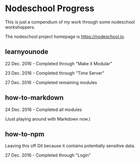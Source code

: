 # Nodeschool Progress

This is just a compendium of my work through some nodeschool workshoppers.

The nodeschool project homepage is https://nodeschool.io.

## learnyounode

22 Dec. 2016 - Completed through "Make it Modular"

23 Dec. 2016 - Completed through "Time Server"

27 Dec. 2016 - Completed remaining modules

## how-to-markdown

24 Dec. 2016 - Completed all modules

(Just playing around with Markdown now.)

## how-to-npm

Leaving this off Git because it contains potentially sensitive data.

27 Dec. 2016 - Completed through "Login"
